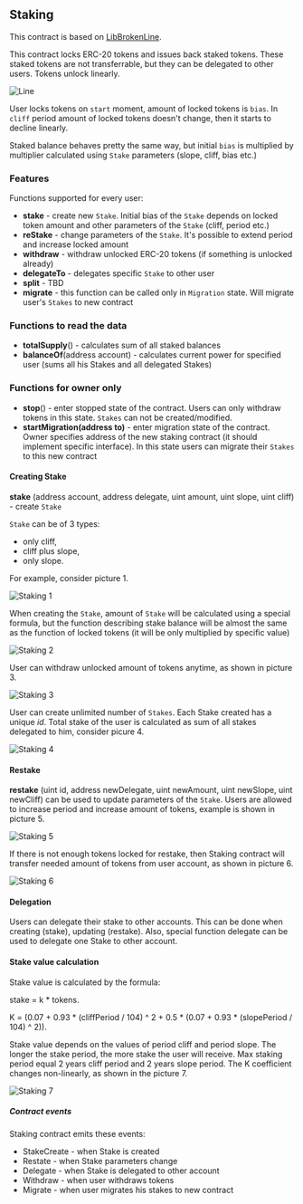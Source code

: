 ## Staking

This contract is based on [LibBrokenLine](../broken-line/readme.md).

This contract locks ERC-20 tokens and issues back staked tokens. These staked tokens are not transferrable, but they can be delegated to other users. Tokens unlock linearly. 

![Line](../broken-line/documents/line.svg)

User locks tokens on `start` moment, amount of locked tokens is `bias`. In `cliff` period amount of locked tokens doesn't change, then it starts to decline linearly. 

Staked balance behaves pretty the same way, but initial `bias` is multiplied by multiplier calculated using `Stake` parameters (slope, cliff, bias etc.) 

### Features

Functions supported for every user:
 - **stake** - create new `Stake`. Initial bias of the `Stake` depends on locked token amount and other parameters of the `Stake` (cliff, period etc.)
 - **reStake** - change parameters of the `Stake`. It's possible to extend period and increase locked amount
 - **withdraw** - withdraw unlocked ERC-20 tokens (if something is unlocked already)
 - **delegateTo** - delegates specific `Stake` to other user
 - **split** - TBD
 - **migrate** - this function can be called only in `Migration` state. Will migrate user's `Stakes` to new contract 

### Functions to read the data
 - **totalSupply**() - calculates sum of all staked balances
 - **balanceOf**(address account) - calculates current power for specified user (sums all his Stakes and all delegated Stakes)
 
### Functions for owner only
 - **stop**() - enter stopped state of the contract. Users can only withdraw tokens in this state. `Stakes` can not be created/modified.
 - **startMigration(address to)** - enter migration state of the contract. Owner specifies address of the new staking contract (it should implement specific interface). In this state users can migrate their `Stakes` to this new contract

#### Creating Stake

**stake** (address account, address delegate, uint amount, uint slope, uint cliff) - create `Stake`

`Stake` can be of 3 types:
- only cliff,
- cliff plus slope,
- only slope.

For example, consider picture 1.

![Staking 1](documents/svg/Pict1StakeMethods.svg)

When creating the `Stake`, amount of `Stake` will be calculated using a special formula, but the function describing stake
balance will be almost the same as the function of locked tokens (it will be only multiplied by specific value) 

![Staking 2](documents/svg/Pict2TokensStakeLines.svg)

User can withdraw unlocked amount of tokens anytime, as shown in picture 3.

![Staking 3](documents/svg/Pict3Withdraw.svg)

User can create unlimited number of `Stakes`.
Each Stake created has a unique *id*.
Total stake of the user is calculated as sum of all stakes delegated to him, consider picure 4.

![Staking 4](documents/svg/Pict4BrokenLine.svg)

#### Restake

**restake** (uint id, address newDelegate, uint newAmount, uint newSlope, uint newCliff) can be used to update parameters of the `Stake`.
Users are allowed to increase period and increase amount of tokens, example is shown in picture 5.

![Staking 5](documents/svg/Pict5ReStakingNoTransfer.svg)

If there is not enough tokens locked for restake, then Staking contract will transfer needed amount of tokens from user account, as shown in picture 6.

![Staking 6](documents/svg/Pict6ReStakingTransfer.svg)

#### Delegation

Users can delegate their stake to other accounts. This can be done when creating (stake), updating (restake). 
Also, special function delegate can be used to delegate one Stake to other account. 

#### Stake value calculation

Stake value is calculated by the formula:

stake = k * tokens. 

K = (0.07 + 0.93 * (cliffPeriod / 104) ^ 2 + 0.5 * (0.07 + 0.93 * (slopePeriod / 104) ^ 2)).

Stake value depends on the values of period cliff and period slope. The longer the stake period, the more stake 
the user will receive. Max staking period equal 2 years cliff period and 2 years slope period. 
The K coefficient changes non-linearly, as shown in the picture 7. 

![Staking 7](documents/svg/Pict7GgraphicK.svg)

##### Contract events
Staking contract emits these events:
- StakeCreate - when Stake is created
- Restate - when Stake parameters change
- Delegate - when Stake is delegated to other account
- Withdraw - when user withdraws tokens
- Migrate - when user migrates his stakes to new contract
